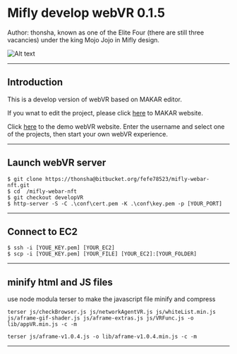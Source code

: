 # Mifly develop webVR 0.1.5

Author: thonsha, known as one of the Elite Four (there are still three 
vacancies) under the king Mojo Jojo in Mifly design.

![Alt text](https://s3-ap-northeast-1.amazonaws.com/howtest.bk/temp/images/Mojo_with_EliteFour.png "Mojo Jojo with Elite Four")

---

## Introduction

This is a develop version of webVR based on MAKAR editor.

If you wnat to edit the project, please click [here](https://www.makerar.com/) to MAKAR website.

Click [here]() to the demo webVR website. Enter the username and select one of the projects, then start your own webVR experience.

---

## Launch webVR server

```
$ git clone https://thonsha@bitbucket.org/fefe78523/mifly-webar-nft.git
$ cd  /mifly-webar-nft
$ git checkout developVR 
$ http-server -S -C .\conf\cert.pem -K .\conf\key.pem -p [YOUR_PORT]
```

---

## Connect to EC2 

```
$ ssh -i [YOUE_KEY.pem] [YOUR_EC2]
$ scp -i [YOUE_KEY.pem] [YOUR_FILE] [YOUR_EC2]:[YOUR_FOLDER]
```

---

## minify html and JS files

use node modula terser to make the javascript file minify and compress

    terser js/checkBrowser.js js/networkAgentVR.js js/whiteList.min.js js/aframe-gif-shader.js js/aframe-extras.js js/VRFunc.js -o lib/appVR.min.js -c -m

    terser js/aframe-v1.0.4.js -o lib/aframe-v1.0.4.min.js -c -m

---
